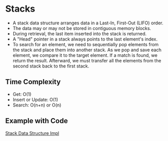 # Stacks

- A stack data structure arranges data in a Last-In, First-Out (LIFO) order.
- The data may or may not be stored in contiguous memory blocks.
- During retrieval, the last item inserted into the stack is returned.
- A "Head" pointer in a stack always points to the last element's index.
- To search for an element, we need to sequentially pop elements from the stack and place them into another stack. As we pop and save each element, we compare it to the target element. If a match is found, we return the result. Afterward, we must transfer all the elements from the second stack back to the first stack.

## **Time Complexity**

- Get: O(1)
- Insert or Update: O(1)
- Search: O(n+n) or O(n)

## **Example with Code**

[Stack Data Structure Impl](src/datastructures/basic/StackDS.java)